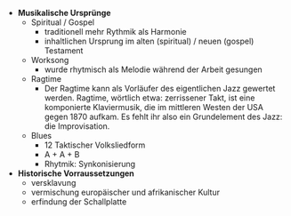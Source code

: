 - **Musikalische Ursprünge**
	- Spiritual / Gospel
		- traditionell mehr Rythmik als Harmonie 
		- inhaltlichen Ursprung im alten (spiritual) / neuen (gospel) Testament
	- Worksong
		- wurde rhytmisch als Melodie während der Arbeit gesungen
	- Ragtime
		- Der Ragtime kann als Vorläufer des eigentlichen Jazz gewertet werden. Ragtime, wörtlich etwa: zerrissener Takt, ist eine komponierte Klaviermusik, die im mittleren Westen der USA gegen 1870 aufkam. Es fehlt ihr also ein Grundelement des Jazz: die Improvisation.
	- Blues
		- 12 Taktischer Volksliedform
		- A + A + B
		- Rhytmik: Synkonisierung
- **Historische Vorraussetzungen**
	- versklavung
	- vermischung europäischer und afrikanischer Kultur
	- erfindung der Schallplatte
